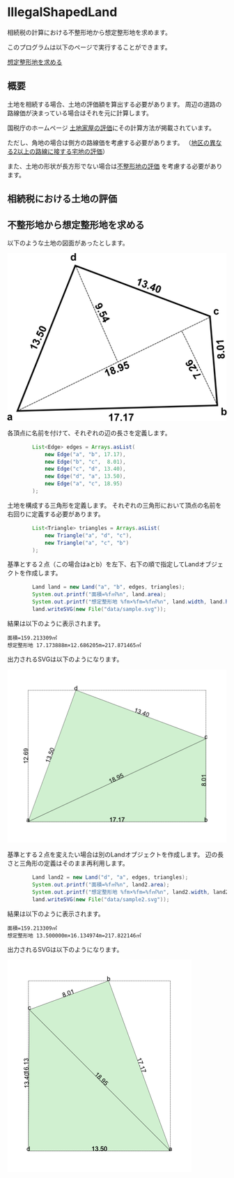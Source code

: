 # IllegalShapedLand

相続税の計算における不整形地から想定整形地を求めます。

このプログラムは以下のページで実行することができます。

[想定整形地を求める](http://saka1029.github.io/IllegalShapedLand/html/)

## 概要

土地を相続する場合、土地の評価額を算出する必要があります。
周辺の道路の路線価が決まっている場合はそれを元に計算します。

国税庁のホームページ
 [土地家屋の評価](https://www.nta.go.jp/taxanswer/sozoku/4602.htm)にその計算方法が掲載されています。

ただし、角地の場合は側方の路線価を考慮する必要があります。
（[地区の異なる2以上の路線に接する宅地の評価](https://www.nta.go.jp/taxanswer/hyoka/4605.htm)）

また、土地の形状が長方形でない場合は[不整形地の評価](https://www.nta.go.jp/shiraberu/zeiho-kaishaku/tsutatsu/kihon/sisan/hyoka/02/03.htm)
を考慮する必要があります。



## 相続税における土地の評価

## 不整形地から想定整形地を求める

以下のような土地の図面があったとします。

![地積測量図の例](data/figure.png)

各頂点に名前を付けて、それぞれの辺の長さを定義します。

```java
        List<Edge> edges = Arrays.asList(
            new Edge("a", "b", 17.17),
            new Edge("b", "c",  8.01),
            new Edge("c", "d", 13.40),
            new Edge("d", "a", 13.50),
            new Edge("a", "c", 18.95)
        );
```

土地を構成する三角形を定義します。
それぞれの三角形において頂点の名前を右回りに定義する必要があります。

```java
        List<Triangle> triangles = Arrays.asList(
            new Triangle("a", "d", "c"),
            new Triangle("a", "c", "b")
        );
```

基準とする２点（この場合はaとb）を左下、右下の順で指定してLandオブジェクトを作成します。

```java
        Land land = new Land("a", "b", edges, triangles);
        System.out.printf("面積=%f㎡%n", land.area);
        System.out.printf("想定整形地 %fm×%fm=%f㎡%n", land.width, land.height, land.legalShapedArea);
        land.writeSVG(new File("data/sample.svg"));
```

結果は以下のように表示されます。

```
面積=159.213309㎡
想定整形地 17.173888m×12.686205m=217.871465㎡
```

出力されるSVGは以下のようになります。

![図面](data/sample.png)


基準とする２点を変えたい場合は別のLandオブジェクトを作成します。
辺の長さと三角形の定義はそのまま再利用します。

```java
        Land land2 = new Land("d", "a", edges, triangles);
        System.out.printf("面積=%f㎡%n", land2.area);
        System.out.printf("想定整形地 %fm×%fm=%f㎡%n", land2.width, land2.height, land2.legalShapedArea);
        land.writeSVG(new File("data/sample2.svg"));
```

結果は以下のように表示されます。

```
面積=159.213309㎡
想定整形地 13.500000m×16.134974m=217.822146㎡
```

出力されるSVGは以下のようになります。

![図面](data/sample2.png)
